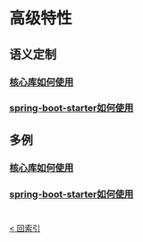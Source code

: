 # 高级特性
## 语义定制
### [**核心库**如何使用](semantic/core/README.md)
### [**spring-boot-starter**如何使用](semantic/boot-starter/README.md)

## 多例
### [**核心库**如何使用](multiton/core/README.md)
### [**spring-boot-starter**如何使用](multiton/boot-starter/README.md)

# 
[< 回索引](../../README.md)
